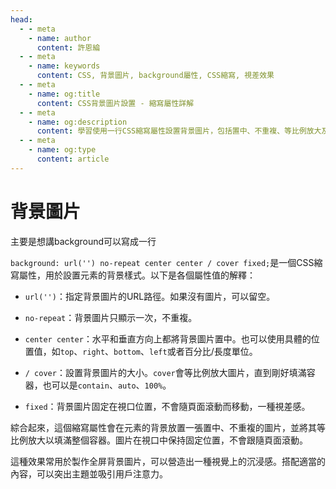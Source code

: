 ```yaml
---
head:
  - - meta
    - name: author
      content: 許恩綸
  - - meta
    - name: keywords
      content: CSS, 背景圖片, background屬性, CSS縮寫, 視差效果
  - - meta
    - name: og:title
      content: CSS背景圖片設置 - 縮寫屬性詳解
  - - meta
    - name: og:description
      content: 學習使用一行CSS縮寫屬性設置背景圖片，包括置中、不重複、等比例放大及固定位置等效果
  - - meta
    - name: og:type
      content: article
---
```


# 背景圖片

主要是想講background可以寫成一行

`background: url('') no-repeat center center / cover fixed;`是一個CSS縮寫屬性，用於設置元素的背景樣式。以下是各個屬性值的解釋：

- `url('')`：指定背景圖片的URL路徑。如果沒有圖片，可以留空。

- `no-repeat`：背景圖片只顯示一次，不重複。

- `center center`：水平和垂直方向上都將背景圖片置中。也可以使用具體的位置值，如`top`、`right`、`bottom`、`left`或者百分比/長度單位。

- `/ cover`：設置背景圖片的大小。`cover`會等比例放大圖片，直到剛好填滿容器，也可以是`contain`、`auto`、`100%`。

- `fixed`：背景圖片固定在視口位置，不會隨頁面滾動而移動，一種視差感。

綜合起來，這個縮寫屬性會在元素的背景放置一張置中、不重複的圖片，並將其等比例放大以填滿整個容器。圖片在視口中保持固定位置，不會跟隨頁面滾動。

這種效果常用於製作全屏背景圖片，可以營造出一種視覺上的沉浸感。搭配適當的內容，可以突出主題並吸引用戶注意力。
